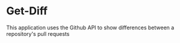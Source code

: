 # Get-Diff
This application uses the Github API to show differences between a repository's pull requests
